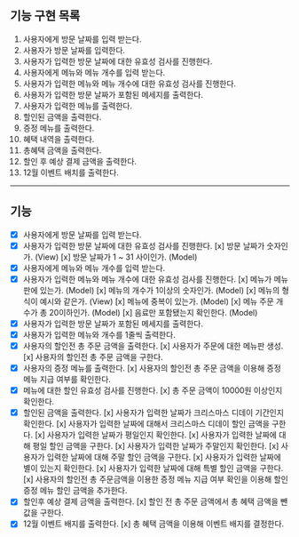 ## 기능 구현 목록

1. 사용자에게 방문 날짜를 입력 받는다.
2. 사용자가 방문 날짜를 입력한다.
3. 사용자가 입력한 방문 날짜에 대한 유효성 검사를 진행한다.
4. 사용자에게 메뉴와 메뉴 개수를 입력 받는다.
5. 사용자가 입력한 메뉴와 메뉴 개수에 대한 유효성 검사를 진행한다.
6. 사용자가 입력한 방문 날짜가 포함된 메세지를 출력한다.
7. 사용자가 입력한 메뉴를 출력한다.
8. 할인된 금액을 출력한다.
9. 증정 메뉴를 출력한다.
10. 혜택 내역을 출력한다.
11. 총혜택 금액을 출력한다.
12. 할인 후 예상 결제 금액을 출력한다.
13. 12월 이벤트 배치를 출력한다.

---

## 기능

- [x] 사용자에게 방문 날짜를 입력 받는다.
- [x] 사용자가 입력한 방문 날짜에 대한 유효성 검사를 진행한다. 
      [x] 방문 날짜가 숫자인가. (View)
      [x] 방문 날짜가 1 ~ 31 사이인가. (Model)
- [x] 사용자에게 메뉴와 메뉴 개수를 입력 받는다.
- [x] 사용자가 입력한 메뉴와 메뉴 개수에 대한 유효성 검사를 진행한다.
      [x] 메뉴가 메뉴판에 있는가. (Model)
      [x] 메뉴의 개수가 1이상의 숫자인가. (Model)
      [x] 메뉴의 형식이 예시와 같은가. (View)
      [x] 메뉴에 중복이 있는가. (Model)
      [x] 메뉴 주문 개수가 총 20이하인가. (Model)
      [x] 음료만 포함됐는지 확인한다. (Model)
- [x] 사용자가 입력한 방문 날짜가 포함된 메세지를 출력한다.
- [x] 사용자가 입력한 메뉴와 개수를 1줄씩 출력한다.
- [x] 사용자의 할인전 총 주문 금액을 출력한다.
      [x] 사용자가 주문에 대한 메뉴판 생성.
      [x] 사용자의 할인전 총 주문 금액을 구한다.
- [x] 사용자의 증정 메뉴를 출력한다.
      [x] 사용자의 할인전 총 주문 금액을 이용해 증정 메뉴 지급 여부를 확인한다.
- [x] 메뉴에 대한 할인 유효성 검사를 진행한다.
      [x] 총 주문 금액이 10000원 이상인지 확인한다.
- [x] 할인된 금액을 출력한다.
      [x] 사용자가 입력한 날짜가 크리스마스 디데이 기간인지 확인한다.
            [x] 사용자가 입력한 날짜에 대해서 크리스마스 디데이 할인 금액을 구한다.
      [x] 사용자가 입력한 날짜가 평일인지 확인한다.
            [x] 사용자가 입력한 날짜에 대해 평일 할인 금액을 구한다.
      [x] 사용자가 입력한 날짜가 주말인지 확인한다.
            [x] 사용자가 입력한 날짜에 대해 주말 할인 금액을 구한다.
      [x] 사용자가 입력한 날짜에 별이 있는지 확인한다.
            [x] 사용자가 입력한 날짜에 대해 특별 할인 금액을 구한다.
      [x] 사용자의 할인전 총 주문금액을 이용한 증정 메뉴 지급 여부 확인을 이용해 할인 증정 메뉴 할인 금액을 추가한다.
- [x] 할인후 예상 결제 금액을 출력한다.
      [x] 할인 전 총 주문 금액에서 총 혜택 금액을 뺀 값을 구한다.
- [x] 12월 이벤트 배지를 출력한다.
      [x] 총 혜택 금액을 이용해 이벤트 배지를 결정한다.
